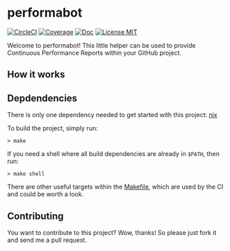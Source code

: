 # performabot

[![CircleCI](https://circleci.com/gh/saschagrunert/performabot.svg?style=shield)](https://circleci.com/gh/saschagrunert/performabot)
[![Coverage](https://coveralls.io/repos/github/saschagrunert/performabot/badge.svg?branch=master)](https://coveralls.io/github/saschagrunert/performabot?branch=master)
[![Doc](https://img.shields.io/badge/doc-performabot-orange.svg)](https://saschagrunert.github.io/performabot)
[![License MIT](https://img.shields.io/badge/license-MIT-blue.svg)](https://github.com/saschagrunert/performabot/blob/master/LICENSE)

Welcome to performabot! This little helper can be used to provide Continuous
Performance Reports within your GitHub project.

## How it works

## Depdendencies

There is only one dependency needed to get started with this project:
[nix](https://nixos.org/nix)

To build the project, simply run:

```shell
> make
```

If you need a shell where all build dependencies are already in `$PATH`, then
run:

```shell
> make shell
```

There are other useful targets within the [Makefile](Makefile), which are used
by the CI and could be worth a look.

## Contributing

You want to contribute to this project? Wow, thanks! So please just fork it and
send me a pull request.
